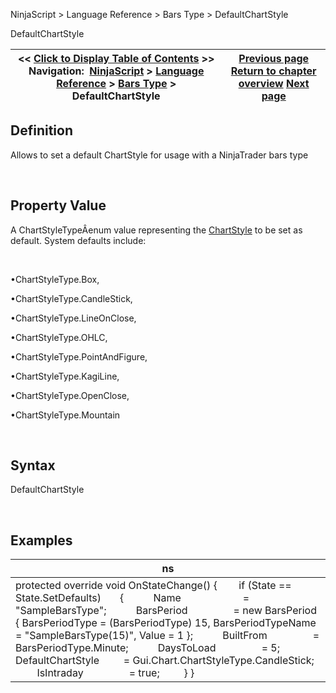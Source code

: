 ﻿


NinjaScript \> Language Reference \> Bars Type \> DefaultChartStyle






















DefaultChartStyle







| \<\< [Click to Display Table of Contents](defaultchartstyle.md) \>\> **Navigation:**     [NinjaScript](ninjascript.md) \> [Language Reference](language_reference_wip.md) \> [Bars Type](bars_type.md) \> DefaultChartStyle | [Previous page](builtfrom.md) [Return to chapter overview](bars_type.md) [Next page](getinitiallookbackdays.md) |
| --- | --- |











## Definition


Allows to set a default ChartStyle for usage with a NinjaTrader bars type


 


## Property Value


A ChartStyleTypeÂenum value representing the [ChartStyle](chartstyletype.md) to be set as default. System defaults include:


 


•ChartStyleType.Box,

•ChartStyleType.CandleStick,

•ChartStyleType.LineOnClose,

•ChartStyleType.OHLC,

•ChartStyleType.PointAndFigure,

•ChartStyleType.KagiLine,

•ChartStyleType.OpenClose,

•ChartStyleType.Mountain

 


## Syntax


DefaultChartStyle


 


## Examples




| ns |
| --- |
| protected override void OnStateChange() {         if (State \=\= State.SetDefaults)        {            Name                       \= "SampleBarsType";            BarsPeriod                 \= new BarsPeriod { BarsPeriodType \= (BarsPeriodType) 15, BarsPeriodTypeName \= "SampleBarsType(15\)", Value \= 1 };            BuiltFrom                 \= BarsPeriodType.Minute;            DaysToLoad                 \= 5;            DefaultChartStyle         \= Gui.Chart.ChartStyleType.CandleStick;            IsIntraday                 \= true;          } } |









